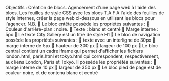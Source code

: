 Objectifs :
Création de blocs.
Agencement d'une page web à l'aide des blocs.
Les feuilles de style CSS avec les blocs
T.A.F
A l'aide des feuilles de style internes, créer la page web ci-dessous en utilisant
les blocs pour l'agencer.
N.B.
 Le bloc entête possède les propriétés suivantes :
 Couleur d'arrière-plan : noire.
 Texte : blanc et centré
 Marge interne : 5px
 Le texte City Gallery est un titre de style H1
 Le bloc de navigation possède les propriétés suivantes :
 texte avec un interligne de 30px
 marge interne de 5px
 hauteur de 300 px
 largeur de 100 px
 Le bloc central contient un cadre iframe qui permet d'afficher les fichiers london.html,
paris.html et tokyo.html qui correspondent, respectivement, aux liens London, Paris et
Tokyo. Il possède les propriétés suivantes :
 marge interne de 10 px
 largeur de 350 px
 Le bloc pied de page est de couleur noire, et de contenu blanc et centré
